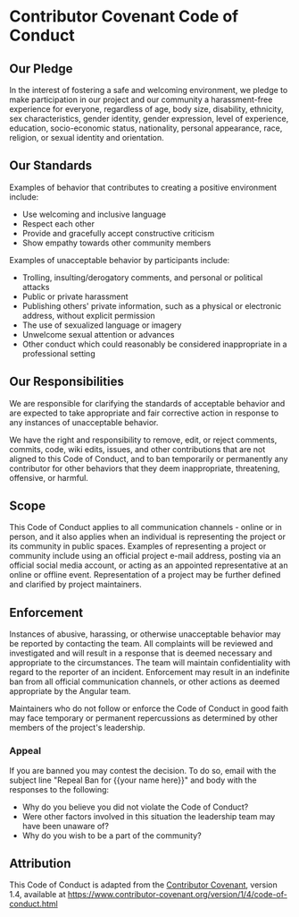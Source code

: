 # Contributor Covenant Code of Conduct

## Our Pledge

In the interest of fostering a safe and welcoming environment, we pledge to make participation in our project and our community a harassment-free experience for everyone, regardless of age, body size, disability, ethnicity, sex characteristics, gender identity, gender expression, level of experience, education, socio-economic status, nationality, personal appearance, race, religion, or sexual identity and orientation.

## Our Standards

Examples of behavior that contributes to creating a positive environment
include:

* Use welcoming and inclusive language
* Respect each other
* Provide and gracefully accept constructive criticism
* Show empathy towards other community members

Examples of unacceptable behavior by participants include:

* Trolling, insulting/derogatory comments, and personal or political attacks
* Public or private harassment
* Publishing others' private information, such as a physical or electronic address, without explicit permission
* The use of sexualized language or imagery
* Unwelcome sexual attention or advances
* Other conduct which could reasonably be considered inappropriate in a professional setting

## Our Responsibilities

We are responsible for clarifying the standards of acceptable behavior and are expected to take appropriate and fair corrective action in response to any instances of unacceptable behavior.

We have the right and responsibility to remove, edit, or reject comments, commits, code, wiki edits, issues, and other contributions that are not aligned to this Code of Conduct, and to ban temporarily or permanently any contributor for other behaviors that they deem inappropriate, threatening, offensive, or harmful.

## Scope

This Code of Conduct applies to all communication channels - online or in person, and it also applies when an individual is representing the project or its community in public spaces. Examples of representing a project or community include using an official project e-mail address, posting via an official social media account, or acting as an appointed representative at an online or offline event. Representation of a project may be further defined and clarified by project maintainers.

## Enforcement

Instances of abusive, harassing, or otherwise unacceptable behavior may be reported by contacting the team. All complaints will be reviewed and investigated and will result in a response that is deemed necessary and appropriate to the circumstances. The team will maintain confidentiality with regard to the reporter of an incident. Enforcement may result in an indefinite ban from all official communication channels, or other actions as deemed appropriate by the Angular team.

Maintainers who do not follow or enforce the Code of Conduct in good faith may face temporary or permanent repercussions as determined by other members of the project's leadership.

### Appeal

If you are banned you may contest the decision. To do so, email with the subject line "Repeal Ban for {{your name here}}" and body with the responses to the following:

* Why do you believe you did not violate the Code of Conduct?
* Were other factors involved in this situation the leadership team may have been unaware of?
* Why do you wish to be a part of the community?

## Attribution

This Code of Conduct is adapted from the [Contributor Covenant](https://www.contributor-covenant.org), version 1.4,
available at https://www.contributor-covenant.org/version/1/4/code-of-conduct.html
